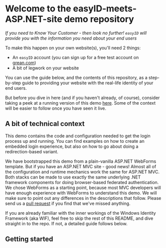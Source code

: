 # Welcome to the easyID-meets-ASP.NET-site demo repository

*If you need to Know Your Customer - then look no further! 
`easyID` will provide you with the information you need about your end users*

To make this happen on your own website(s), you'll need 2 things:
- An `easyID` account (you can sign up for a free test account on [grean.com](https://www.grean.com))
- A bit of legwork on your website

You can use the guide below, and the contents of this repository, as a step-by-step guide to providing your website with the real-life identity of your end users.

But before you dive in here (and if you haven't already, of course), consider taking a peek at a running version of 
this demo [here](https://www.prove.id). Some of the context will be easier to follow once you have seen it live.

## A bit of technical context
This demo contains the code and configuration needed to get the login process up and running.
You can find examples on how to create an embedded login experience, but also on how to go about 
doing a redirection-based variant. 

We have bootstrapped this demo from a plain-vanilla ASP.NET WebForms template. But if you have 
an ASP.NET MVC site - good news! Almost all of the configuration and runtime mechanics work the same for ASP.NET MVC.
Both stacks can be made to use exactly the same underlying .NET framework components for doing browser-based federated authentication. 
We chose WebForms as a starting point, because most MVC developers will have enough experience with WebForms to understand this demo.
We will make sure to point out any differences in the descriptions that follow.
Please send us a [pull request](https://github.com/GreanTech/easyiddemo/pulls) if you find that we've missed anything.

If you are already familiar with the inner workings of the Windows Identity Framework (aka WIF), 
feel free to skip the rest of this README, and dive straight in to the repo.
If not, a detailed guide follows below. 

## Getting started


